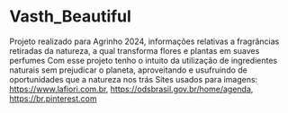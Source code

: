 # Vasth_Beautiful
Projeto realizado para Agrinho 2024, informações relativas a fragrâncias retiradas da natureza, a qual transforma flores e plantas em suaves perfumes
Com esse projeto tenho o intuito da utilização de ingredientes naturais sem prejudicar o planeta, aproveitando e usufruindo de oportunidades que a natureza nos trás
Sites usados para imagens: https://www.lafiori.com.br, https://odsbrasil.gov.br/home/agenda, https://br.pinterest.com
